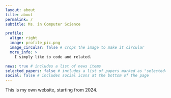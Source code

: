 ```yaml
---
layout: about
title: about
permalink: /
subtitle: Ms. in Computer Science

profile:
  align: right
  image: profile_pic.png
  image_circular: false # crops the image to make it circular
  more_info: >
    I simply like to code and related.

news: true # includes a list of news items
selected_papers: false # includes a list of papers marked as "selected={true}"
social: false # includes social icons at the bottom of the page
---
```


This is my own website, starting from 2024.